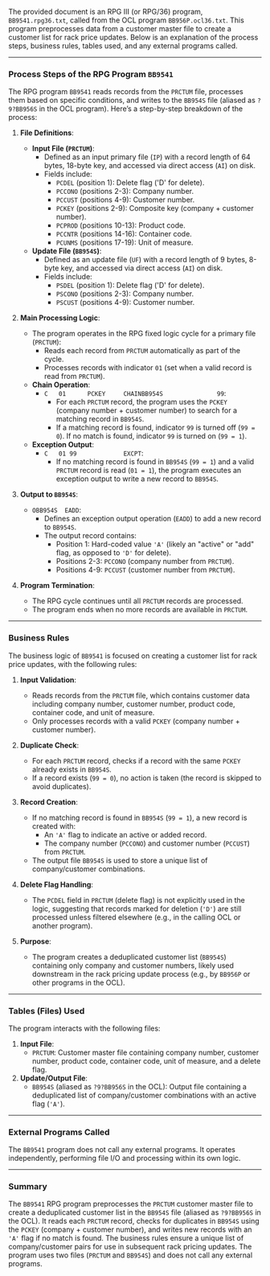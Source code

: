 The provided document is an RPG III (or RPG/36) program, `BB9541.rpg36.txt`, called from the OCL program `BB956P.ocl36.txt`. This program preprocesses data from a customer master file to create a customer list for rack price updates. Below is an explanation of the process steps, business rules, tables used, and any external programs called.

---

### **Process Steps of the RPG Program `BB9541`**

The RPG program `BB9541` reads records from the `PRCTUM` file, processes them based on specific conditions, and writes to the `BB954S` file (aliased as `?9?BB956S` in the OCL program). Here’s a step-by-step breakdown of the process:

1. **File Definitions**:
   - **Input File (`PRCTUM`)**:
     - Defined as an input primary file (`IP`) with a record length of 64 bytes, 18-byte key, and accessed via direct access (`AI`) on disk.
     - Fields include:
       - `PCDEL` (position 1): Delete flag ('D' for delete).
       - `PCCONO` (positions 2-3): Company number.
       - `PCCUST` (positions 4-9): Customer number.
       - `PCKEY` (positions 2-9): Composite key (company + customer number).
       - `PCPROD` (positions 10-13): Product code.
       - `PCCNTR` (positions 14-16): Container code.
       - `PCUNMS` (positions 17-19): Unit of measure.
   - **Update File (`BB954S`)**:
     - Defined as an update file (`UF`) with a record length of 9 bytes, 8-byte key, and accessed via direct access (`AI`) on disk.
     - Fields include:
       - `PSDEL` (position 1): Delete flag ('D' for delete).
       - `PSCONO` (positions 2-3): Company number.
       - `PSCUST` (positions 4-9): Customer number.

2. **Main Processing Logic**:
   - The program operates in the RPG fixed logic cycle for a primary file (`PRCTUM`):
     - Reads each record from `PRCTUM` automatically as part of the cycle.
     - Processes records with indicator `01` (set when a valid record is read from `PRCTUM`).
   - **Chain Operation**:
     - `C   01      PCKEY     CHAINBB954S               99`:
       - For each `PRCTUM` record, the program uses the `PCKEY` (company number + customer number) to search for a matching record in `BB954S`.
       - If a matching record is found, indicator `99` is turned off (`99 = 0`). If no match is found, indicator `99` is turned on (`99 = 1`).
   - **Exception Output**:
     - `C   01 99             EXCPT`:
       - If no matching record is found in `BB954S` (`99 = 1`) and a valid `PRCTUM` record is read (`01 = 1`), the program executes an exception output to write a new record to `BB954S`.

3. **Output to `BB954S`**:
   - `OBB954S  EADD`:
     - Defines an exception output operation (`EADD`) to add a new record to `BB954S`.
     - The output record contains:
       - Position 1: Hard-coded value `'A'` (likely an "active" or "add" flag, as opposed to `'D'` for delete).
       - Positions 2-3: `PCCONO` (company number from `PRCTUM`).
       - Positions 4-9: `PCCUST` (customer number from `PRCTUM`).

4. **Program Termination**:
   - The RPG cycle continues until all `PRCTUM` records are processed.
   - The program ends when no more records are available in `PRCTUM`.

---

### **Business Rules**

The business logic of `BB9541` is focused on creating a customer list for rack price updates, with the following rules:
1. **Input Validation**:
   - Reads records from the `PRCTUM` file, which contains customer data including company number, customer number, product code, container code, and unit of measure.
   - Only processes records with a valid `PCKEY` (company number + customer number).

2. **Duplicate Check**:
   - For each `PRCTUM` record, checks if a record with the same `PCKEY` already exists in `BB954S`.
   - If a record exists (`99 = 0`), no action is taken (the record is skipped to avoid duplicates).

3. **Record Creation**:
   - If no matching record is found in `BB954S` (`99 = 1`), a new record is created with:
     - An `'A'` flag to indicate an active or added record.
     - The company number (`PCCONO`) and customer number (`PCCUST`) from `PRCTUM`.
   - The output file `BB954S` is used to store a unique list of company/customer combinations.

4. **Delete Flag Handling**:
   - The `PCDEL` field in `PRCTUM` (delete flag) is not explicitly used in the logic, suggesting that records marked for deletion (`'D'`) are still processed unless filtered elsewhere (e.g., in the calling OCL or another program).

5. **Purpose**:
   - The program creates a deduplicated customer list (`BB954S`) containing only company and customer numbers, likely used downstream in the rack pricing update process (e.g., by `BB956P` or other programs in the OCL).

---

### **Tables (Files) Used**

The program interacts with the following files:
1. **Input File**:
   - `PRCTUM`: Customer master file containing company number, customer number, product code, container code, unit of measure, and a delete flag.
2. **Update/Output File**:
   - `BB954S` (aliased as `?9?BB956S` in the OCL): Output file containing a deduplicated list of company/customer combinations with an active flag (`'A'`).

---

### **External Programs Called**

The `BB9541` program does not call any external programs. It operates independently, performing file I/O and processing within its own logic.

---

### **Summary**

The `BB9541` RPG program preprocesses the `PRCTUM` customer master file to create a deduplicated customer list in the `BB954S` file (aliased as `?9?BB956S` in the OCL). It reads each `PRCTUM` record, checks for duplicates in `BB954S` using the `PCKEY` (company + customer number), and writes new records with an `'A'` flag if no match is found. The business rules ensure a unique list of company/customer pairs for use in subsequent rack pricing updates. The program uses two files (`PRCTUM` and `BB954S`) and does not call any external programs.